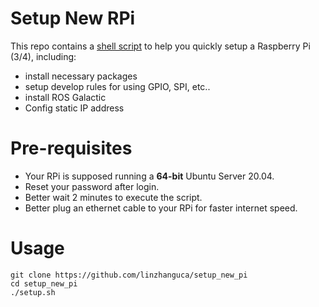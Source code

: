 # Setup New RPi
This repo contains a [shell script](https://raw.githubusercontent.com/linzhangUCA/setup_new_pi/main/setup.sh) to help you quickly setup a Raspberry Pi (3/4), including:
- install necessary packages
- setup develop rules for using GPIO, SPI, etc..
- install ROS Galactic
- Config static IP address

# Pre-requisites
- Your RPi is supposed running a **64-bit** Ubuntu Server 20.04.
- Reset your password after login.
- Better wait 2 minutes to execute the script.
- Better plug an ethernet cable to your RPi for faster internet speed.

# Usage
```shell
git clone https://github.com/linzhanguca/setup_new_pi
cd setup_new_pi
./setup.sh
```
